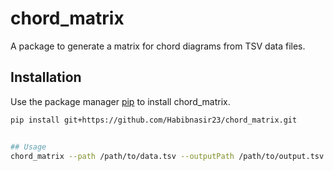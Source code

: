 # chord_matrix

A package to generate a matrix for chord diagrams from TSV data files.

## Installation

Use the package manager [pip](https://pip.pypa.io/en/stable/) to install chord_matrix.

```bash
pip install git+https://github.com/Habibnasir23/chord_matrix.git


## Usage
chord_matrix --path /path/to/data.tsv --outputPath /path/to/output.tsv

